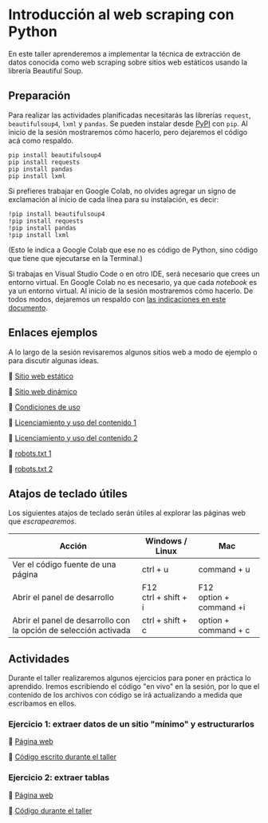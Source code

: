 # Introducción al web scraping con Python

En este taller aprenderemos a implementar la técnica de extracción de datos conocida como web scraping sobre sitios web estáticos usando la librería Beautiful Soup.

## Preparación 

Para realizar las actividades planificadas necesitarás las librerías `request`, `beautifulsoup4`, `lxml` y `pandas`. Se pueden instalar desde [PyPI](https://pypi.org/) con `pip`.  Al inicio de la sesión mostraremos cómo hacerlo, pero dejaremos el código acá como respaldo. 

```
pip install beautifulsoup4
pip install requests
pip install pandas
pip install lxml
```

Si prefieres trabajar en Google Colab, no olvides agregar un signo de exclamación al inicio de cada línea para su instalación, es decir:

```
!pip install beautifulsoup4
!pip install requests
!pip install pandas
!pip install lxml
```
(Esto le indica a Google Colab que ese no es código de Python, sino código que tiene que ejecutarse en la Terminal.)

Si trabajas en Visual Studio Code o en otro IDE, será necesario que crees un entorno virtual. En Google Colab no es necesario, ya que cada _notebook_ es ya un entorno virtual.
Al inicio de la sesión mostraremos cómo hacerlo. De todos modos, dejaremos un respaldo con [las indicaciones en este documento](https://github.com/rivaquiroga/datapalooza2024-webscraping/blob/main/crear-entorno-virtual.md).

## Enlaces ejemplos

A lo largo de la sesión revisaremos algunos sitios web a modo de ejemplo o para discutir algunas ideas. 

:link: [Sitio web estático](https://datascience.uc.cl/que-es-ciencia-de-datos)

:link: [Sitio web dinámico](https://www.camara.cl/transparencia/asesoriasexternasgral.aspx)

:link: [Condiciones de uso](https://www.amazon.com/-/es/gp/help/customer/display.html?nodeId=508088&ref_=footer_cou) 

:link: [Licenciamiento y uso del contenido 1](http://programminghistorian.org/es/)

:link: [Licenciamiento y uso del contenido 2](https://prensa.presidencia.cl/)

:link: [robots.txt 1](https://es.wikipedia.org/robots.txt)

:link: [robots.txt 2](https://www.memoriachilena.gob.cl/robots.txt)


## Atajos de teclado útiles

Los siguientes atajos de teclado serán útiles al explorar las páginas web que _escrapearemos_.

| Acción | Windows / Linux | Mac |
|---|---|---|
| Ver el código fuente de una página | ctrl +  u | command + u|
| Abrir el panel de desarrollo | F12<br/>ctrl + shift + i | F12<br/>option + command +i |
| Abrir el panel de desarrollo con la opción de selección activada | ctrl + shift + c | option + command + c |

## Actividades

Durante el taller realizaremos algunos ejercicios para poner en práctica lo aprendido. Iremos escribiendo el código "en vivo" en la sesión, por lo que el contenido de los archivos con código se irá actualizando a medida que escribamos en ellos. 

### Ejercicio 1: extraer datos de un sitio "mínimo" y estructurarlos

:link: [Página web](https://rivaquiroga.github.io/datapalooza-2024-webscraping/ejercicio-1/pagina.html)

:page_facing_up: [Código escrito durante el taller]()


### Ejercicio 2: extraer tablas

:link: [Página web](https://www.worldometers.info/world-population/population-by-country/) 

:page_facing_up: [Código durante el taller]()


